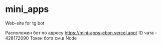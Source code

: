 # mini_apps
Web-site for tg bot

Расположен бот по адресу https://mini-apps-ebon.vercel.app/
ID чата - 428172090
Токен бота см.в Node
